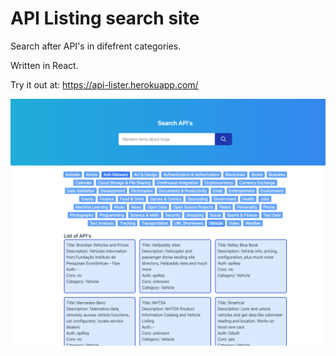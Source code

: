 # API Listing search site

Search after API's in difefrent categories.

Written in React.

Try it out at: https://api-lister.herokuapp.com/

![Screenshot](./screenshot.png)
